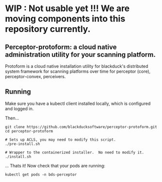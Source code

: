 # WIP : Not usable yet !!! We are moving components into this repository currently.

## Perceptor-protoform: a cloud native administration utility for your scanning platform.

Protoform is a cloud native installation utility for blackduck's distributed system framework for scanning platforms over time
for perceptor (core), perceptor-convex, perceivers.

## Running

Make sure you have a kubectl client installed locally, which is configured and logged in.  

Then...

```
git clone https://github.com/blackducksoftware/perceptor-protoform.git
cd perceptor-protoform

# Sets up ACLS, you may need to modify this script.
./pre-install.sh

# Wrapper to the containerized installer.  No need to modify it.
./install.sh
```

... Thats it! Now check that your pods are running:

```
kubectl get pods -n bds-perceptor
```

